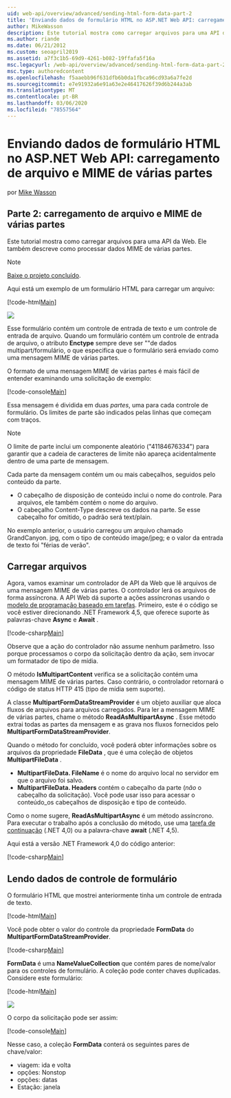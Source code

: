 ```yaml
---
uid: web-api/overview/advanced/sending-html-form-data-part-2
title: 'Enviando dados de formulário HTML no ASP.NET Web API: carregamento de arquivo e MIME de várias partes-ASP.NET 4. x'
author: MikeWasson
description: Este tutorial mostra como carregar arquivos para uma API da Web. Ele também descreve como processar dados MIME de várias partes.
ms.author: riande
ms.date: 06/21/2012
ms.custom: seoapril2019
ms.assetid: a7f3c1b5-69d9-4261-b082-19ffafa5f16a
msc.legacyurl: /web-api/overview/advanced/sending-html-form-data-part-2
msc.type: authoredcontent
ms.openlocfilehash: f5aaebb96f631dfb6b0da1fbca96cd93a6a7fe2d
ms.sourcegitcommit: e7e91932a6e91a63e2e46417626f39d6b244a3ab
ms.translationtype: MT
ms.contentlocale: pt-BR
ms.lasthandoff: 03/06/2020
ms.locfileid: "78557564"
---
```

# <a name="sending-html-form-data-in-aspnet-web-api-file-upload-and-multipart-mime"></a>Enviando dados de formulário HTML no ASP.NET Web API: carregamento de arquivo e MIME de várias partes

por [Mike Wasson](https://github.com/MikeWasson)

## <a name="part-2-file-upload-and-multipart-mime"></a>Parte 2: carregamento de arquivo e MIME de várias partes

Este tutorial mostra como carregar arquivos para uma API da Web. Ele também descreve como processar dados MIME de várias partes.

> [!NOTE]
> [Baixe o projeto concluído](https://code.msdn.microsoft.com/ASPNET-Web-API-File-Upload-a8c0fb0d).

Aqui está um exemplo de um formulário HTML para carregar um arquivo:

[!code-html[Main](sending-html-form-data-part-2/samples/sample1.html)]

![](sending-html-form-data-part-2/_static/image1.png)

Esse formulário contém um controle de entrada de texto e um controle de entrada de arquivo. Quando um formulário contém um controle de entrada de arquivo, o atributo **Enctype** sempre deve ser &quot;&quot;de dados multipart/formulário, o que especifica que o formulário será enviado como uma mensagem MIME de várias partes.

O formato de uma mensagem MIME de várias partes é mais fácil de entender examinando uma solicitação de exemplo:

[!code-console[Main](sending-html-form-data-part-2/samples/sample2.cmd)]

Essa mensagem é dividida em duas *partes*, uma para cada controle de formulário. Os limites de parte são indicados pelas linhas que começam com traços.

> [!NOTE]
> O limite de parte inclui um componente aleatório (&quot;41184676334&quot;) para garantir que a cadeia de caracteres de limite não apareça acidentalmente dentro de uma parte de mensagem.

Cada parte da mensagem contém um ou mais cabeçalhos, seguidos pelo conteúdo da parte.

- O cabeçalho de disposição de conteúdo inclui o nome do controle. Para arquivos, ele também contém o nome do arquivo.
- O cabeçalho Content-Type descreve os dados na parte. Se esse cabeçalho for omitido, o padrão será text/plain.

No exemplo anterior, o usuário carregou um arquivo chamado GrandCanyon. jpg, com o tipo de conteúdo image/jpeg; e o valor da entrada de texto foi &quot;férias de verão&quot;.

## <a name="file-upload"></a>Carregar arquivos

Agora, vamos examinar um controlador de API da Web que lê arquivos de uma mensagem MIME de várias partes. O controlador lerá os arquivos de forma assíncrona. A API Web dá suporte a ações assíncronas usando o [modelo de programação baseado em tarefas](https://msdn.microsoft.com/library/dd460693.aspx). Primeiro, este é o código se você estiver direcionando .NET Framework 4,5, que oferece suporte às palavras-chave **Async** e **Await** .

[!code-csharp[Main](sending-html-form-data-part-2/samples/sample3.cs)]

Observe que a ação do controlador não assume nenhum parâmetro. Isso porque processamos o corpo da solicitação dentro da ação, sem invocar um formatador de tipo de mídia.

O método **IsMultipartContent** verifica se a solicitação contém uma mensagem MIME de várias partes. Caso contrário, o controlador retornará o código de status HTTP 415 (tipo de mídia sem suporte).

A classe **MultipartFormDataStreamProvider** é um objeto auxiliar que aloca fluxos de arquivos para arquivos carregados. Para ler a mensagem MIME de várias partes, chame o método **ReadAsMultipartAsync** . Esse método extrai todas as partes da mensagem e as grava nos fluxos fornecidos pelo **MultipartFormDataStreamProvider**.

Quando o método for concluído, você poderá obter informações sobre os arquivos da propriedade **FileData** , que é uma coleção de objetos **MultipartFileData** .

- **MultipartFileData. FileName** é o nome do arquivo local no servidor em que o arquivo foi salvo.
- **MultipartFileData. Headers** contém o cabeçalho da parte (*não* o cabeçalho da solicitação). Você pode usar isso para acessar o conteúdo\_os cabeçalhos de disposição e tipo de conteúdo.

Como o nome sugere, **ReadAsMultipartAsync** é um método assíncrono. Para executar o trabalho após a conclusão do método, use uma [tarefa de continuação](https://msdn.microsoft.com/library/ee372288.aspx) (.NET 4,0) ou a palavra-chave **await** (.NET 4,5).

Aqui está a versão .NET Framework 4,0 do código anterior:

[!code-csharp[Main](sending-html-form-data-part-2/samples/sample4.cs)]

## <a name="reading-form-control-data"></a>Lendo dados de controle de formulário

O formulário HTML que mostrei anteriormente tinha um controle de entrada de texto.

[!code-html[Main](sending-html-form-data-part-2/samples/sample5.html)]

Você pode obter o valor do controle da propriedade **FormData** do **MultipartFormDataStreamProvider**.

[!code-csharp[Main](sending-html-form-data-part-2/samples/sample6.cs?highlight=15)]

**FormData** é uma **NameValueCollection** que contém pares de nome/valor para os controles de formulário. A coleção pode conter chaves duplicadas. Considere este formulário:

[!code-html[Main](sending-html-form-data-part-2/samples/sample7.html)]

![](sending-html-form-data-part-2/_static/image2.png)

O corpo da solicitação pode ser assim:

[!code-console[Main](sending-html-form-data-part-2/samples/sample8.cmd)]

Nesse caso, a coleção **FormData** conterá os seguintes pares de chave/valor:

- viagem: ida e volta
- opções: Nonstop
- opções: datas
- Estação: janela
